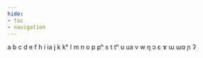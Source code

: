 ```yaml
---
hide:
- toc
- navigation
---
```

a
b
c
d
e
f
h
i
ia
j
k
kʰ
l
m
n
o
p
pʰ
s
t
tʰ
u
ua
v
w
ŋ
ɔ
ɛ
ɤ
ɯ
ɯɑ
ɲ
ʔ
